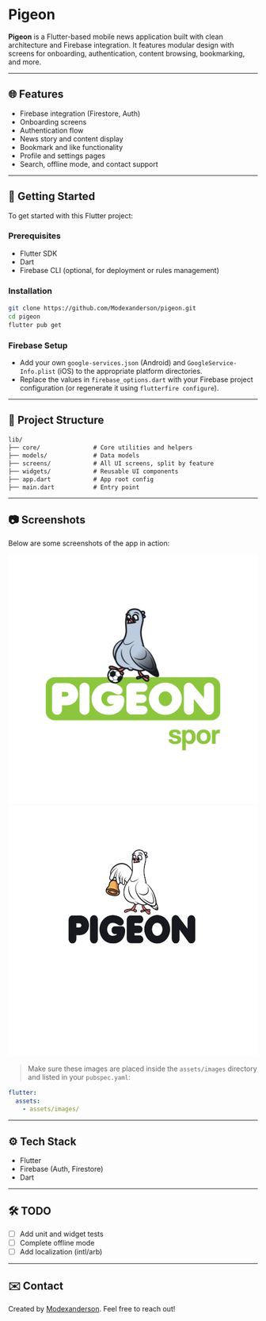 # Pigeon

**Pigeon** is a Flutter-based mobile news application built with clean architecture and Firebase integration. It features modular design with screens for onboarding, authentication, content browsing, bookmarking, and more.

---

## 🌐 Features

* Firebase integration (Firestore, Auth)
* Onboarding screens
* Authentication flow
* News story and content display
* Bookmark and like functionality
* Profile and settings pages
* Search, offline mode, and contact support

---

## 🚀 Getting Started

To get started with this Flutter project:

### Prerequisites

* Flutter SDK
* Dart
* Firebase CLI (optional, for deployment or rules management)

### Installation

```bash
git clone https://github.com/Modexanderson/pigeon.git
cd pigeon
flutter pub get
```

### Firebase Setup

* Add your own `google-services.json` (Android) and `GoogleService-Info.plist` (iOS) to the appropriate platform directories.
* Replace the values in `firebase_options.dart` with your Firebase project configuration (or regenerate it using `flutterfire configure`).

---

## 📂 Project Structure

```
lib/
├── core/               # Core utilities and helpers
├── models/             # Data models
├── screens/            # All UI screens, split by feature
├── widgets/            # Reusable UI components
├── app.dart            # App root config
├── main.dart           # Entry point
```

---

## 📷 Screenshots

Below are some screenshots of the app in action:

![Onboarding](assets/images/Pigeon%20spor%20ve%20finans%20logo-07.png)
![Splash Screen](assets/images/pigeon_splash.png)

> Make sure these images are placed inside the `assets/images` directory and listed in your `pubspec.yaml`:

```yaml
flutter:
  assets:
    - assets/images/
```


---

## ⚙️ Tech Stack

* Flutter
* Firebase (Auth, Firestore)
* Dart

---

## 🛠️ TODO

* [ ] Add unit and widget tests
* [ ] Complete offline mode
* [ ] Add localization (intl/arb)

---

## ✉️ Contact

Created by [Modexanderson](https://github.com/Modexanderson). Feel free to reach out!

